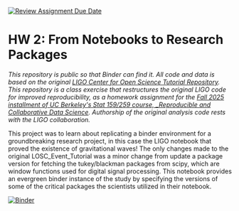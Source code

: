 [![Review Assignment Due Date](https://classroom.github.com/assets/deadline-readme-button-22041afd0340ce965d47ae6ef1cefeee28c7c493a6346c4f15d667ab976d596c.svg)](https://classroom.github.com/a/y12QcJaO)
# HW 2: From Notebooks to Research Packages

_This repository is public so that Binder can find it. All code and data is based on the original [LIGO Center for Open Science Tutorial Repository](https://github.com/losc-tutorial/LOSC_Event_tutorial). This repository is a class exercise that restructures the original LIGO code for improved reproducibility, as a homework assignment for the [Fall 2025 installment of UC Berkeley's Stat 159/259 course, _Reproducible and Collaborative Data Science](https://ucb-stat-159-f25.github.io/site/). Authorship of the original analysis code rests with the LIGO collaboration._


This project was to learn about replicating a binder environment for a groundbreaking research project, in this case the LIGO notebook that proved the existence of gravitational waves! The only changes made to the original LOSC_Event_Tutorial was a minor change from update a package version for fetching the tukey/blackman packages from scipy, which are window functions used for digital signal processing. This notebook provides an evergreen binder instance of the study by specifying the versions of some of the critical packages the scientists utilized in their notebook. 

[![Binder](https://mybinder.org/badge_logo.svg)](https://mybinder.org/v2/gh/UCB-stat-159-f25/hw-2-reilyfairchild.git/HEAD?urlpath=%2Fdoc%2Ftree%2FLOSC_Event_tutorial.ipynb)

